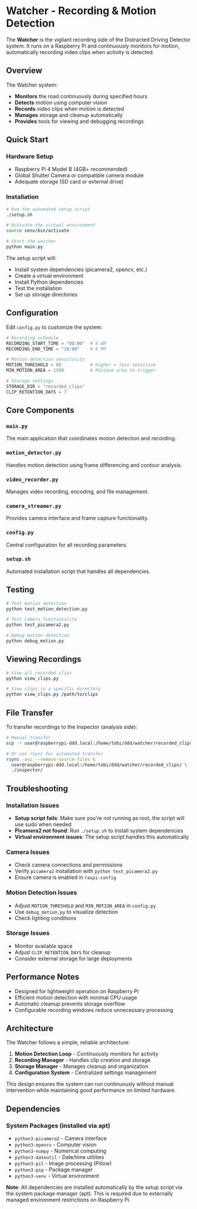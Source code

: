 # Watcher - Recording & Motion Detection

The **Watcher** is the vigilant recording side of the Distracted Driving Detector system. It runs on a Raspberry Pi and continuously monitors for motion, automatically recording video clips when activity is detected.

## Overview

The Watcher system:
- **Monitors** the road continuously during specified hours
- **Detects** motion using computer vision
- **Records** video clips when motion is detected
- **Manages** storage and cleanup automatically
- **Provides** tools for viewing and debugging recordings

## Quick Start

### Hardware Setup
- Raspberry Pi 4 Model B (4GB+ recommended)
- Global Shutter Camera or compatible camera module
- Adequate storage (SD card or external drive)

### Installation

```bash
# Run the automated setup script
./setup.sh

# Activate the virtual environment
source venv/bin/activate

# Start the watcher
python main.py
```

The setup script will:
- Install system dependencies (picamera2, opencv, etc.)
- Create a virtual environment
- Install Python dependencies
- Test the installation
- Set up storage directories

## Configuration

Edit `config.py` to customize the system:

```python
# Recording schedule
RECORDING_START_TIME = "08:00"  # 8 AM
RECORDING_END_TIME = "18:00"    # 6 PM

# Motion detection sensitivity
MOTION_THRESHOLD = 80           # Higher = less sensitive
MIN_MOTION_AREA = 1500          # Minimum area to trigger

# Storage settings
STORAGE_DIR = "recorded_clips"
CLIP_RETENTION_DAYS = 7
```

## Core Components

### `main.py`
The main application that coordinates motion detection and recording.

### `motion_detector.py`
Handles motion detection using frame differencing and contour analysis.

### `video_recorder.py`
Manages video recording, encoding, and file management.

### `camera_streamer.py`
Provides camera interface and frame capture functionality.

### `config.py`
Central configuration for all recording parameters.

### `setup.sh`
Automated installation script that handles all dependencies.

## Testing

```bash
# Test motion detection
python test_motion_detection.py

# Test camera functionality
python test_picamera2.py

# Debug motion detection
python debug_motion.py
```

## Viewing Recordings

```bash
# View all recorded clips
python view_clips.py

# View clips in a specific directory
python view_clips.py /path/to/clips
```

## File Transfer

To transfer recordings to the Inspector (analysis side):

```bash
# Manual transfer
scp -r user@raspberrypi-ddd.local:/home/tobi/ddd/watcher/recorded_clips/ ./inspector/

# Or use rsync for automated transfer
rsync -avz --remove-source-files \
  user@raspberrypi-ddd.local:/home/tobi/ddd/watcher/recorded_clips/ \
  ./inspector/
```

## Troubleshooting

### Installation Issues
- **Setup script fails**: Make sure you're not running as root, the script will use sudo when needed
- **Picamera2 not found**: Run `./setup.sh` to install system dependencies
- **Virtual environment issues**: The setup script handles this automatically

### Camera Issues
- Check camera connections and permissions
- Verify `picamera2` installation with `python test_picamera2.py`
- Ensure camera is enabled in `raspi-config`

### Motion Detection Issues
- Adjust `MOTION_THRESHOLD` and `MIN_MOTION_AREA` in `config.py`
- Use `debug_motion.py` to visualize detection
- Check lighting conditions

### Storage Issues
- Monitor available space
- Adjust `CLIP_RETENTION_DAYS` for cleanup
- Consider external storage for large deployments

## Performance Notes

- Designed for lightweight operation on Raspberry Pi
- Efficient motion detection with minimal CPU usage
- Automatic cleanup prevents storage overflow
- Configurable recording windows reduce unnecessary processing

## Architecture

The Watcher follows a simple, reliable architecture:
1. **Motion Detection Loop** - Continuously monitors for activity
2. **Recording Manager** - Handles clip creation and storage
3. **Storage Manager** - Manages cleanup and organization
4. **Configuration System** - Centralized settings management

This design ensures the system can run continuously without manual intervention while maintaining good performance on limited hardware.

## Dependencies

### System Packages (installed via apt)
- `python3-picamera2` - Camera interface
- `python3-opencv` - Computer vision
- `python3-numpy` - Numerical computing
- `python3-dateutil` - Date/time utilities
- `python3-pil` - Image processing (Pillow)
- `python3-pip` - Package manager
- `python3-venv` - Virtual environment

**Note**: All dependencies are installed automatically by the setup script via the system package manager (apt). This is required due to externally managed environment restrictions on Raspberry Pi.
